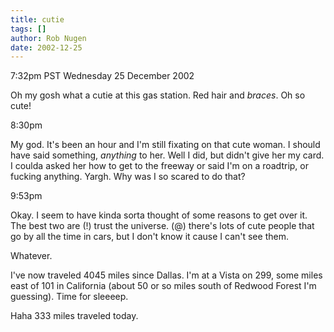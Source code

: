 ```yaml
---
title: cutie
tags: []
author: Rob Nugen
date: 2002-12-25
---
```


<p class=date>7:32pm PST Wednesday 25 December 2002</p>

<p>Oh my gosh what a cutie at this gas station.  Red hair and
<em>braces</em>.  Oh so cute!</p>

<p class=date>8:30pm</p>

<p>My god.  It's been an hour and I'm still fixating on that cute
woman.  I should have said something, <em>anything</em> to her.  Well
I did, but didn't give her my card.  I coulda asked her how to get to
the freeway or said I'm on a roadtrip, or fucking anything.  Yargh.
Why was I so scared to do that?</p>

<p class=date>9:53pm</p>

<p>Okay.  I seem to have kinda sorta thought of some reasons to get
over it.  The best two are (!) trust the universe.  (@) there's lots
of cute people that go by all the time in cars, but I don't know it
cause I can't see them.</p>

<p>Whatever.</p>

<p>I've now traveled 4045 miles since Dallas.  I'm at a Vista on 299,
some miles east of 101 in California (about 50 or so miles south of
Redwood Forest I'm guessing).  Time for sleeeep.</p>

<p>Haha 333 miles traveled today.</p>

